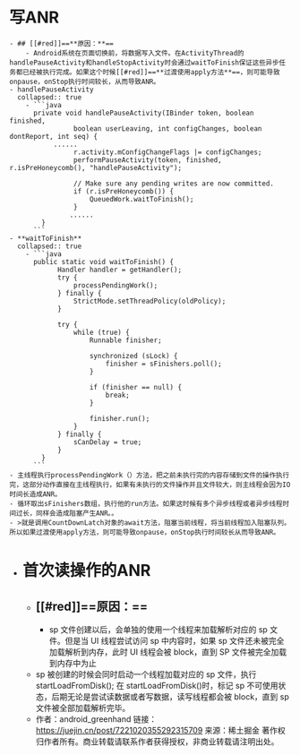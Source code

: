 # 写ANR
	- ## [[#red]]==**原因：**==
		- Android系统在页面切换前，将数据写入文件。在ActivityThread的handlePauseActivity和handleStopActivity时会通过waitToFinish保证这些异步任务都已经被执行完成。如果这个时候[[#red]]==**过渡使用apply方法**==，则可能导致onpause，onStop执行时间较长，从而导致ANR。
	- handlePauseActivity
	  collapsed:: true
		- ```java
		  private void handlePauseActivity(IBinder token, boolean finished,
		            boolean userLeaving, int configChanges, boolean dontReport, int seq) {
		       ......
		            r.activity.mConfigChangeFlags |= configChanges;
		            performPauseActivity(token, finished, r.isPreHoneycomb(), "handlePauseActivity");
		  
		            // Make sure any pending writes are now committed.
		            if (r.isPreHoneycomb()) {
		                QueuedWork.waitToFinish();
		            }
		           ......
		    }
		  ```
	- **waitToFinish**
	  collapsed:: true
		- ```java
		  public static void waitToFinish() {
		        Handler handler = getHandler();
		        try {
		            processPendingWork();
		        } finally {
		            StrictMode.setThreadPolicy(oldPolicy);
		        }
		  
		        try {
		            while (true) {
		                Runnable finisher;
		  
		                synchronized (sLock) {
		                    finisher = sFinishers.poll();
		                }
		  
		                if (finisher == null) {
		                    break;
		                }
		  
		                finisher.run();
		            }
		        } finally {
		            sCanDelay = true;
		        }
		    }
		  ```
	- 主线程执行processPendingWork（）方法，把之前未执行完的内容存储到文件的操作执行完，这部分动作直接在主线程执行，如果有未执行的文件操作并且文件较大，则主线程会因为IO时间长造成ANR。
	- 循环取出sFinishers数组，执行他的run方法。如果这时候有多个异步线程或者异步线程时间过长，同样会造成阻塞产生ANR。。
	- >就是调用CountDownLatch对象的await方法，阻塞当前线程，将当前线程加入阻塞队列。所以如果过渡使用apply方法，则可能导致onpause，onStop执行时间较长从而导致ANR。
- # 首次读操作的ANR
	- ## [[#red]]==**原因：**==
		- sp 文件创建以后，会单独的使用一个线程来加载解析对应的 sp 文件。但是当 UI 线程尝试访问 sp 中内容时，如果 sp 文件还未被完全加载解析到内存，此时 UI 线程会被 block，直到 SP 文件被完全加载到内存中为止
	- sp 被创建的时候会同时启动一个线程加载对应的 sp 文件，执行 startLoadFromDisk();
	  在 startLoadFromDisk()时，标记 sp 不可使用状态，后期无论是尝试读数据或者写数据，读写线程都会被 block，直到 sp 文件被全部加载解析完毕。
	- 作者：android_greenhand
	  链接：https://juejin.cn/post/7221020355292315709
	  来源：稀土掘金
	  著作权归作者所有。商业转载请联系作者获得授权，非商业转载请注明出处。